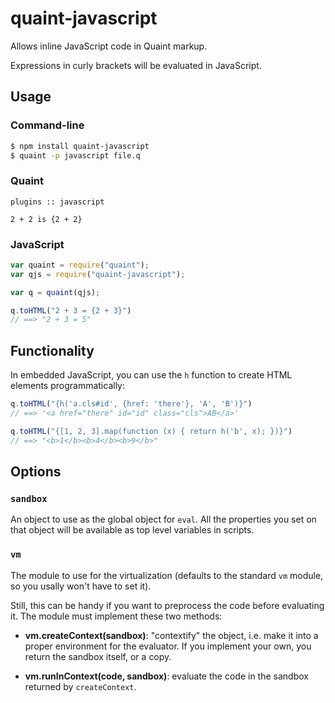 
quaint-javascript
=================

Allows inline JavaScript code in Quaint markup.

Expressions in curly brackets will be evaluated in JavaScript.

## Usage

### Command-line

```bash
$ npm install quaint-javascript
$ quaint -p javascript file.q
```

### Quaint

```
plugins :: javascript

2 + 2 is {2 + 2}
```

### JavaScript

```javascript
var quaint = require("quaint");
var qjs = require("quaint-javascript");

var q = quaint(qjs);

q.toHTML("2 + 3 = {2 + 3}")
// ==> "2 + 3 = 5"
```

## Functionality

In embedded JavaScript, you can use the `h` function to create HTML
elements programmatically:

```javascript
q.toHTML("{h('a.cls#id', {href: 'there'}, 'A', 'B')}")
// ==> '<a href="there" id="id" class="cls">AB</a>'

q.toHTML("{[1, 2, 3].map(function (x) { return h('b', x); })}")
// ==> "<b>1</b><b>4</b><b>9</b>"
```

## Options

### `sandbox`

An object to use as the global object for `eval`. All the properties
you set on that object will be available as top level variables in
scripts.

### `vm`

The module to use for the virtualization (defaults to the standard
`vm` module, so you usally won't have to set it).

Still, this can be handy if you want to preprocess the code before
evaluating it. The module must implement these two methods:

* **vm.createContext(sandbox)**: "contextify" the object, i.e. make it
  into a proper environment for the evaluator. If you implement your
  own, you return the sandbox itself, or a copy.

* **vm.runInContext(code, sandbox)**: evaluate the code in the sandbox
    returned by `createContext`.


